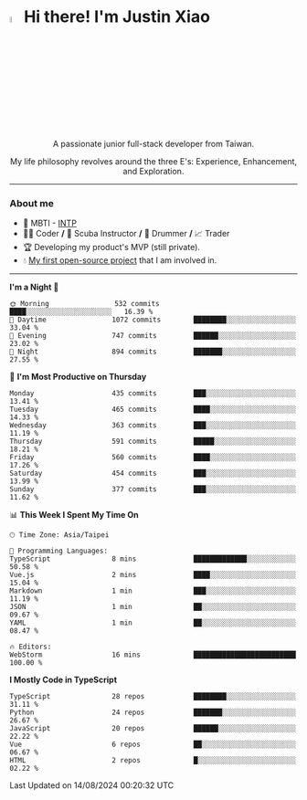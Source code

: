 # <img src="https://media.giphy.com/media/hvRJCLFzcasrR4ia7z/giphy.gif" width="5%">Hi there! I'm Justin Xiao
<p align="center">A passionate junior full-stack developer from Taiwan.  </p>
<p align="center">My life philosophy revolves around the three E's: Experience, Enhancement, and Exploration.</p>

---
### About me
- 👀 MBTI - [INTP](https://www.16personalities.com/intp-personality)
- 👨‍💻 Coder **/** 🤿 Scuba Instructor **/** 🥁 Drummer **/** 📈 Trader
- 🏆 Developing my product's MVP (still private).
- 💧 [My first open-source project](https://github.com/Game-as-a-Service/Game-Lobby-Web) that I am involved in.

---
<!--START_SECTION:waka-->
**I'm a Night 🦉** 

```text
🌞 Morning                532 commits         ████░░░░░░░░░░░░░░░░░░░░░   16.39 % 
🌆 Daytime                1072 commits        ████████░░░░░░░░░░░░░░░░░   33.04 % 
🌃 Evening                747 commits         ██████░░░░░░░░░░░░░░░░░░░   23.02 % 
🌙 Night                  894 commits         ███████░░░░░░░░░░░░░░░░░░   27.55 % 
```
📅 **I'm Most Productive on Thursday** 

```text
Monday                   435 commits         ███░░░░░░░░░░░░░░░░░░░░░░   13.41 % 
Tuesday                  465 commits         ████░░░░░░░░░░░░░░░░░░░░░   14.33 % 
Wednesday                363 commits         ███░░░░░░░░░░░░░░░░░░░░░░   11.19 % 
Thursday                 591 commits         █████░░░░░░░░░░░░░░░░░░░░   18.21 % 
Friday                   560 commits         ████░░░░░░░░░░░░░░░░░░░░░   17.26 % 
Saturday                 454 commits         ███░░░░░░░░░░░░░░░░░░░░░░   13.99 % 
Sunday                   377 commits         ███░░░░░░░░░░░░░░░░░░░░░░   11.62 % 
```


📊 **This Week I Spent My Time On** 

```text
🕑︎ Time Zone: Asia/Taipei

💬 Programming Languages: 
TypeScript               8 mins              █████████████░░░░░░░░░░░░   50.58 % 
Vue.js                   2 mins              ████░░░░░░░░░░░░░░░░░░░░░   15.04 % 
Markdown                 1 min               ███░░░░░░░░░░░░░░░░░░░░░░   11.19 % 
JSON                     1 min               ██░░░░░░░░░░░░░░░░░░░░░░░   09.67 % 
YAML                     1 min               ██░░░░░░░░░░░░░░░░░░░░░░░   08.47 % 

🔥 Editors: 
WebStorm                 16 mins             █████████████████████████   100.00 % 
```

**I Mostly Code in TypeScript** 

```text
TypeScript               28 repos            ████████░░░░░░░░░░░░░░░░░   31.11 % 
Python                   24 repos            ███████░░░░░░░░░░░░░░░░░░   26.67 % 
JavaScript               20 repos            ██████░░░░░░░░░░░░░░░░░░░   22.22 % 
Vue                      6 repos             ██░░░░░░░░░░░░░░░░░░░░░░░   06.67 % 
HTML                     2 repos             █░░░░░░░░░░░░░░░░░░░░░░░░   02.22 % 
```




 Last Updated on 14/08/2024 00:20:32 UTC
<!--END_SECTION:waka-->

